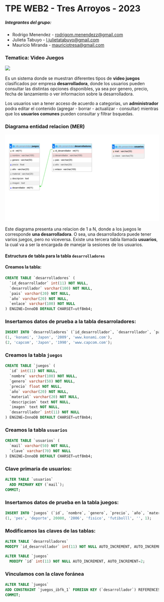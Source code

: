 # TPE WEB2 - Tres Arroyos - 2023

##### *Integrantes del grupo:*

- Rodrigo Menendez - rodrigom.menendezz@gmail.com
- Julieta Tabuyo - l.julietatabuyo@gmail.com 
- Mauricio Miranda - mauriciotresa@gmail.com

### Tematica: **Video Juegos**

![](https://media.istockphoto.com/id/1334436084/es/foto/vista-de-arriba-hacia-abajo-de-coloridos-accesorios-de-juego-iluminados-sobre-la-mesa.jpg?s=612x612&w=0&k=20&c=fcCloH-zF7rFZzUYq6-jFpbEuq5DiipnHX5ZZWHRThE=)


Es un sistema donde se muestran diferentes tipos de **video juegos** clasificados por empresa **desarrolladora**, donde los usuarios pueden consultar las distintas opciones disponibles, ya sea por genero, precio, fecha de lanzamiento o ver informacion sobre la desarrolladora.

Los usuarios van a tener acceso de acuerdo a categorias, un **administrador** podra editar el contenido (agregar - borrar - actualizar - consultar) mientras que los **usuarios comunes** pueden consultar y filtrar bsquedas.
### Diagrama entidad relacion (MER)
![](imagentp.png)

Este diagrama presenta una relacion de 1 a N, donde a los juegos le corresponde **una desarrolladora**. O sea, una desarrolladora puede tener varios juegos, pero no viceversa. Existe una tercera tabla llamada **usuarios**, la cual va a ser la encargada de manejar la sesiones de los usuarios. 

#### Estructura de tabla para la tabla `desarrolladores` 
#### Creamos la tabla:
```SQL
CREATE TABLE `desarrolladores` (
  `id_desarrollador` int(11) NOT NULL,
  `desarrollador` varchar(100) NOT NULL,
  `pais` varchar(20) NOT NULL,
  `año` varchar(20) NOT NULL,
  `enlace` varchar(100) NOT NULL
) ENGINE=InnoDB DEFAULT CHARSET=utf8mb4;
```
### Insertamos datos de prueba a la tabla desarroladores:
```SQL
INSERT INTO `desarrolladores` (`id_desarrollador`, `desarrollador`, `pais`, `año`, `enlace`) VALUES
(1, 'konami', 'Japon', '2009', 'www.konami.com'),
(2, 'capcom', 'Japon', '1990', 'www.capcom.com');
```

### Creamos la tabla `juegos`
```SQL
CREATE TABLE `juegos` (
  `id` int(11) NOT NULL,
  `nombre` varchar(100) NOT NULL,
  `genero` varchar(50) NOT NULL,
  `precio` float NOT NULL,
  `año` varchar(20) NOT NULL,
  `material` varchar(20) NOT NULL,
  `descripcion` text NOT NULL,
  `imagen` text NOT NULL,
  `desarrollador` int(11) NOT NULL
) ENGINE=InnoDB DEFAULT CHARSET=utf8mb4;
```

### Creamos la tabla `usuarios`
```SQL
CREATE TABLE `usuarios` (
  `mail` varchar(50) NOT NULL,
  `clave` varchar(70) NOT NULL
) ENGINE=InnoDB DEFAULT CHARSET=utf8mb4;

```
### Clave primaria de **usuarios**: 

```SQL
ALTER TABLE `usuarios`
  ADD PRIMARY KEY (`mail`);
COMMIT;
```

### Insertamos datos de prueba en la tabla juegos:
```SQL
INSERT INTO `juegos` (`id`, `nombre`, `genero`, `precio`, `año`, `material`, `descripcion`, `imagen`, `desarrollador`) VALUES
(1, 'pes', 'deporte', 20000, '2006', 'fisico', 'futibolll', '', 1);
```
### Modificamos las **claves** de las tablas:
```SQL
ALTER TABLE `desarrolladores`
MODIFY `id_desarrollador` int(11) NOT NULL AUTO_INCREMENT, AUTO_INCREMENT=3;
```
```SQL
ALTER TABLE `juegos`
  MODIFY `id` int(11) NOT NULL AUTO_INCREMENT, AUTO_INCREMENT=2;
```
### Vinculamos con la clave foránea
```SQL
ALTER TABLE `juegos`
ADD CONSTRAINT `juegos_ibfk_1` FOREIGN KEY (`desarrollador`) REFERENCES`desarrolladores` (`id_desarrollador`);
COMMIT;
```

